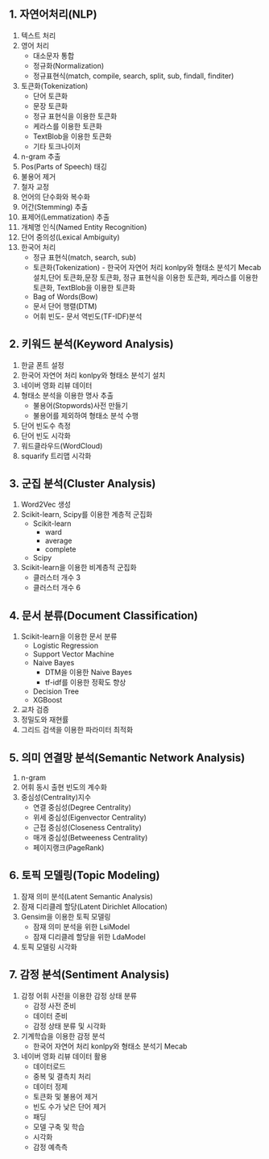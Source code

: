 ## 1. 자연어처리(NLP)
1. 텍스트 처리
2. 영어 처리
    - 대소문자 통합
    - 정규화(Normalization)
    - 정규표현식(match, compile, search, split, sub, findall, finditer)
3. 토큰화(Tokenization)
   - 단어 토큰화
   - 문장 토큰화
   - 정규 표현식을 이용한 토큰화
   - 케라스를 이용한 토큰화
   - TextBlob을 이용한 토큰화
   - 기타 토크나이저
3. n-gram 추출
4. Pos(Parts of Speech) 태깅
5. 불용어 제거
6. 철자 교정
7. 언어의 단수화와 복수화
8. 어간(Stemming) 추출
9. 표제어(Lemmatization) 추출
10. 개체명 인식(Named Entity Recognition)
11. 단어 중의성(Lexical Ambiguity)
12. 한국어 처리
    - 정규 표현식(match, search, sub)
    - 토큰화(Tokenization) - 한국어 자연어 처리 konlpy와 형태소 분석기 Mecab설치,단어 토큰화,문장 토큰화, 정규 표현식을 이용한 토큰화, 케라스를 이용한 토큰화, TextBlob을 이용한 토큰화
    - Bag of Words(Bow)
    - 문서 단어 행렬(DTM)
    - 어휘 빈도- 문서 역빈도(TF-IDF)분석
## 2. 키워드 분석(Keyword Analysis)
1. 한글 폰트 설정
2. 한국어 자연어 처리 konlpy와 형태소 분석기 설치
3. 네이버 영화 리뷰 데이터
4. 형태소 분석을 이용한 명사 추출
    - 불용어(Stopwords)사전 만들기
    - 불용어를 제외하여 형태소 분석 수행
5. 단어 빈도수 측정
6. 단어 빈도 시각화
7. 워드클라우드(WordCloud)
8. squarify 트리맵 시각화
## 3. 군집 분석(Cluster Analysis)
1. Word2Vec 생성
2. Scikit-learn, Scipy를 이용한 계층적 군집화
   - Scikit-learn
     - ward
     - average
     - complete
   - Scipy
3. Scikit-learn을 이용한 비계층적 군집화
   - 클러스터 개수 3
   - 클러스터 개수 6
## 4. 문서 분류(Document Classification)
1. Scikit-learn을 이용한 문서 분류
   - Logistic Regression
   - Support Vector Machine
   - Naive Bayes
     - DTM을 이용한 Naive Bayes
     - tf-idf를 이용한 정확도 향상
   - Decision Tree
   - XGBoost
2. 교차 검증
3. 정밀도와 재현률
4. 그리드 검색을 이용한 파라미터 최적화
## 5. 의미 연결망 분석(Semantic Network Analysis)
1. n-gram
2. 어휘 동시 출현 빈도의 계수화
3. 중심성(Centrality)지수
   - 연결 중심성(Degree Centrality)
   - 위세 중심성(Eigenvector Centrality)
   - 근접 중심성(Closeness Centrality)
   - 매개 중심성(Betweeness Centrality)
   - 페이지랭크(PageRank)
## 6. 토픽 모델링(Topic Modeling)
1. 잠재 의미 분석(Latent Semantic Analysis)
2. 잠재 디리클레 할당(Latent Dirichlet Allocation)
3. Gensim을 이용한 토픽 모델링
   - 잠재 의미 분석을 위한 LsiModel
   - 잠재 디리클레 할당을 위한 LdaModel
4. 토픽 모델링 시각화
## 7. 감정 분석(Sentiment Analysis)
1. 감정 어휘 사전을 이용한 감정 상태 분류
   - 감정 사전 준비
   - 데이터 준비
   - 감정 상태 분류 및 시각화
2. 기계학습을 이용한 감정 분석
   - 한국어 자연어 처리 konlpy와 형태소 분석기 Mecab
3. 네이버 영화 리뷰 데이터 활용
   - 데이터로드
   - 중복 및 결측치 처리
   - 데이터 정제
   - 토큰화 및 불용어 제거
   - 빈도 수가 낮은 단어 제거
   - 패딩
   - 모델 구축 및 학습
   - 시각화
   - 감정 예측측
